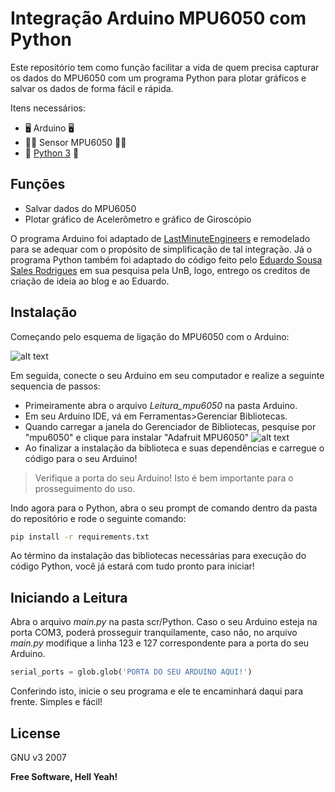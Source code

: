 # Integração Arduino MPU6050 com Python

Este repositório tem como função facilitar a vida de quem precisa capturar os dados do MPU6050 com um programa Python para plotar gráficos e salvar os dados de forma fácil e rápida.

Itens necessários:
- 🖥️ Arduino 🖥️ 
- 🏃‍♂️ Sensor MPU6050 🏃‍♂️
- 🐍 [Python 3] 🐍 

## Funções

- Salvar dados do MPU6050
- Plotar gráfico de Acelerômetro e gráfico de Giroscópio

O programa Arduino foi adaptado de [LastMinuteEngineers] e remodelado para se adequar com o propósito de simplificação de tal integração. Já o programa Python também foi adaptado do código feito pelo [Eduardo Sousa Sales Rodrigues] em sua pesquisa pela UnB, logo, entrego os creditos de criação de ideia ao blog e ao Eduardo.

## Instalação
Começando pelo esquema de ligação do MPU6050 com o Arduino:

![alt text](https://lastminuteengineers.com/wp-content/uploads/arduino/Wiring-MPU6050-Accel-Gyro-Module-with-Arduino.png)

Em seguida, conecte o seu Arduino em seu computador e realize a seguinte sequencia de passos:

- Primeiramente abra o arquivo _Leitura_mpu6050_ na pasta Arduino.
- Em seu Arduino IDE,  vá em Ferramentas>Gerenciar Bibliotecas.
- Quando carregar a janela do Gerenciador de Bibliotecas, pesquise por "mpu6050" e clique para instalar "Adafruit MPU6050"
![alt text](https://lastminuteengineers.com/wp-content/uploads/arduino/Adafruit-MPU6050-Library-Installation.png)
- Ao finalizar a instalação da biblioteca e suas dependências e carregue o código para o seu Arduino!

> Verifique a porta do seu Arduino! Isto é bem importante para o prosseguimento do uso.

Indo agora para o Python, abra o seu prompt de comando dentro da pasta do repositório e rode o seguinte comando:

```sh
pip install -r requirements.txt
```

Ao término da instalação das bibliotecas necessárias para execução do código Python, você já estará com tudo pronto para iniciar!

## Iniciando a Leitura

Abra o arquivo _main.py_ na pasta scr/Python. Caso o seu Arduino esteja na porta COM3, poderá prosseguir tranquilamente, caso não, no arquivo _main.py_ modifique a linha 123 e 127 correspondente para a porta do seu Arduino.
```python
serial_ports = glob.glob('PORTA DO SEU ARDUINO AQUI!')
```
Conferindo isto, inicie o seu programa e ele te encaminhará daqui para frente. Simples e fácil!

## License

GNU v3 2007

**Free Software, Hell Yeah!**

[//]: #
   [LastMinuteEngineers]: <https://lastminuteengineers.com/mpu6050-accel-gyro-arduino-tutorial/>
   [Eduardo Sousa Sales Rodrigues]: <https://bdm.unb.br/bitstream/10483/23639/1/2018_EduardoSousaSalesRodrigues_tcc.pdf>
   [Python 3]: <https://www.python.org/downloads/>
